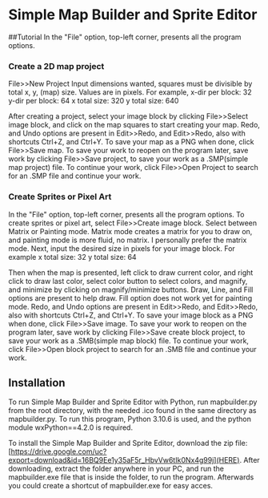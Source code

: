 # Simple Map Builder and Sprite Editor
##Tutorial
In the "File" option, top-left corner, presents all the program options.
### Create a 2D map project
File>>New Project
Input dimensions wanted, squares must be divisible by total x, y, (map) size. Values are in pixels. 
For example,
x-dir per block: 32
y-dir per block: 64
x total size: 320
y total size: 640

After creating a project, select your image block by clicking File>>Select image block, and click on the map squares to start creating your map.
Redo, and Undo options are present in Edit>>Redo, and Edit>>Redo, also with shortcuts Ctrl+Z, and Ctrl+Y.
To save your map as a PNG when done, click File>>Save map.
To save your work to reopen on the program later, save work by clicking File>>Save project, to save your work as a .SMP(simple map project) file.
To continue your work, click File>>Open Project to search for an .SMP file and continue your work.

### Create Sprites or Pixel Art
In the "File" option, top-left corner, presents all the program options.
To create sprites or pixel art, select File>>Create image block.
Select between Matrix or Painting mode. Matrix mode creates a matrix for you to draw on, and painting mode is more fluid, no matrix. I personally prefer the matrix mode.
Next, input the desired size in pixels for your image block.
For example
x total size: 32
y total size: 64

Then when the map is presented, left click to draw current color, and right click to draw last color, select color button to select colors, and magnify, and minimize by clicking on magnify/minimize buttons. Draw, Line, and Fill options are present to help draw. Fill option does not work yet for painting mode.
Redo, and Undo options are present in Edit>>Redo, and Edit>>Redo, also with shortcuts Ctrl+Z, and Ctrl+Y.
To save your image block as a PNG when done, click File>>Save image.
To save your work to reopen on the program later, save work by clicking File>>Save create block project, to save your work as a .SMB(simple map block) file.
To continue your work, click File>>Open block project to search for an .SMB file and continue your work.

## Installation
To run Simple Map Builder and Sprite Editor with Python, run  mapbuilder.py from the root directory, with the needed .ico found in the same directory as mapbuilder.py. 
To run this program, Python 3.10.6 is used, and the python module wxPython==4.2.0 is required.

To install the Simple Map Builder and Sprite Editor, download the zip file: [https://drive.google.com/uc?export=download&id=16BQ9Ee1y35aF5r_HbvVw6tIk0Nx4g99j](HERE). After downloading, extract the folder anywhere in your PC, and run the mapbuilder.exe file that is inside the folder, to run the program. Afterwards you could create a shortcut of mapbuilder.exe for easy acces.